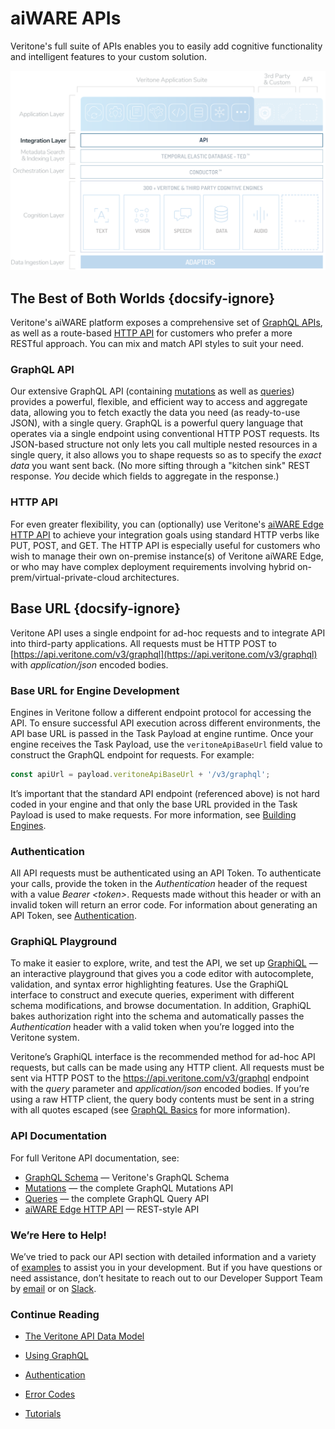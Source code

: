 # aiWARE APIs

Veritone's full suite of APIs enables you to easily add cognitive functionality and intelligent features to your custom solution.

![Integration](../overview/architecture-overview/stack-integration.svg)

## The Best of Both Worlds {docsify-ignore}

Veritone's aiWARE platform exposes a comprehensive set of [GraphQL APIs](apis/reference/mutation/), as well as a route-based [HTTP API](apis/edge/index.html) for customers who prefer a more RESTful approach.
You can mix and match API styles to suit your need.

### GraphQL API

Our extensive GraphQL API (containing [mutations](apis/reference/mutation/) as well as [queries](apis/reference/query/)) provides a powerful, flexible, and efficient way to access and aggregate data, allowing you to fetch exactly the data you need (as ready-to-use JSON), with a single query.
GraphQL is a powerful query language that operates via a single endpoint using conventional HTTP POST requests.
Its JSON-based structure not only lets you call multiple nested resources in a single query, it also allows you to shape requests so as to specify the _exact data_ you want sent back.
(No more sifting through a "kitchen sink" REST response.
*You* decide which fields to aggregate in the response.)

### HTTP API

For even greater flexibility, you can (optionally) use Veritone's [aiWARE Edge HTTP API](apis/edge/index.html) to achieve your integration goals using standard HTTP verbs like PUT, POST, and GET.
The HTTP API is especially useful for customers who wish to manage their own on-premise instance(s) of Veritone aiWARE Edge, or who may have complex deployment requirements involving hybrid on-prem/virtual-private-cloud architectures.

## Base URL {docsify-ignore}

Veritone API uses a single endpoint for ad-hoc requests and to integrate API into third-party applications. All requests must be HTTP POST to [https://api.veritone.com/v3/graphql](https://api.veritone.com/v3/graphql) with *application/json* encoded bodies.

<!-- markdownlint-disable MD031 -->

### Base URL for Engine Development

Engines in Veritone follow a different endpoint protocol for accessing the API.
To ensure successful API execution across different environments, the API base URL is passed in the Task Payload at engine runtime.
Once your engine receives the Task Payload, use the `veritoneApiBaseUrl` field value to construct the GraphQL endpoint for requests.
For example:

```javascript
const apiUrl = payload.veritoneApiBaseUrl + '/v3/graphql';
```

It’s important that the standard API endpoint (referenced above) is not hard coded in your engine and that only the base URL provided in the Task Payload is used to make requests.
For more information, see [Building Engines](/developer/engines/).
<!-- markdownlint-enable MD031 -->

### Authentication

All API requests must be authenticated using an API Token. To authenticate your calls, provide the token in the *Authentication* header of the request with a value *Bearer \<token\>*. Requests made without this header or with an invalid token will return an error code. For information about generating an API Token, see [Authentication](/apis/authentication).

### GraphiQL Playground

To make it easier to explore, write, and test the API, we set up [GraphiQL](https://api.veritone.com/v3/graphiql) &mdash; an interactive playground that gives you a code editor with autocomplete, validation, and syntax error highlighting features. Use the GraphiQL interface to construct and execute queries, experiment with different schema modifications, and browse documentation. In addition, GraphiQL bakes authorization right into the schema and automatically passes the *Authentication* header with a valid token when you’re logged into the Veritone system.

Veritone’s GraphiQL interface is the recommended method for ad-hoc API requests, but calls can be made using any HTTP client. All requests must be sent via HTTP POST to the https://api.veritone.com/v3/graphql endpoint with the *query* parameter and *application/json* encoded bodies. If you’re using a raw HTTP client, the query body contents must be sent in a string with all quotes escaped (see [GraphQL Basics](/apis/tutorials/graphql-basics) for more information).

### API Documentation

For full Veritone API documentation, see:

* [GraphQL Schema](https://api.veritone.com/v3/graphqldocs/) &mdash; Veritone's GraphQL Schema
* [Mutations](apis/reference/mutation/) &mdash; the complete GraphQL Mutations API
* [Queries](apis/reference/query/) &mdash; the complete GraphQL Query API
* [aiWARE Edge HTTP API](apis/edge/index.html) &mdash; REST-style API

### We’re Here to Help!

We’ve tried to pack our API section with detailed information and a variety of [examples](/apis/examples) to assist you in your development. But if you have questions or need assistance, don’t hesitate to reach out to our Developer Support Team by [email](mailto:devsupport@veritone.com) or on [Slack](https://chat.veritone.com/).

### Continue Reading

<!--TODO: Remove these links and leverage the sidebar or some embeddable widget-->

* [The Veritone API Data Model](/apis/data-model)

* [Using GraphQL](/apis/using-graphql)

* [Authentication](/apis/authentication)

* [Error Codes](/apis/error-codes)

* [Tutorials](/apis/tutorials/)
